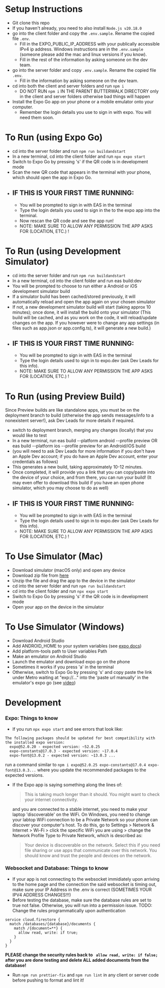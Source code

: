 # Setup Instructions

- Git clone this repo
- If you haven't already, you need to also install `Node.js v20.18.0`
- go into the client folder and copy the `.env.sample`. Rename the copied file `.env`.
  - Fill in the EXPO_PUBLIC_IP_ADDRESS with your publically accessible IPv4 ip address. Windows instructions are in the `.env.sample` (someone please add the mac and linux versions if you know).
  - Fill in the rest of the information by asking someone on the dev team.
- go into the server folder and copy `.env.sample`. Rename the copied file `.env`.
  - Fill in the information by asking someone on the dev team.
- cd into both the client and server folders and run `npm i`
  - DO NOT RUN ```npm i``` IN THE PARENT BUTTERWALK DIRECTORY only in the client and server folders otherwise bad things will happen
- Install the Expo Go app on your phone or a mobile emulator onto your computer.
  - Remember the login details you use to sign in with expo. You will need them soon.


# To Run (using Expo Go)

- cd into the server folder and run `npm run buildandstart`
- In a new terminal, cd into the client folder and run `npx expo start`
- Switch to Expo Go by pressing 's' if the QR code is in development mode
- Scan the new QR code that appears in the terminal with your phone, which should open the app in Expo Go.
- ## IF THIS IS YOUR FIRST TIME RUNNING:
  - You will be prompted to sign in with EAS in the terminal
  - Type the login details you used to sign in the to the expo app into the terminal.
  - Now rescan the QR code and see the app run!
  - NOTE: MAKE SURE TO ALLOW ANY PERMISSION THE APP ASKS FOR (LOCATION, ETC.) !

# To Run (using Development Simulator)

- cd into the server folder and run `npm run buildandstart`
- In a new terminal, cd into the client folder and run eas build:dev
- You will be prompted to choose to run either a Android or iOS development simulator build
- If a simulator build has been cached/stored previously, it will automatically reload and open the app again on your chosen simulator
- If not, a new development simulator build will start (taking approx 10 minutes); once done, it will install the build onto your simulator (This build will be cached, and as you work on the code, it will reload/update changes on the app. If you however were to change any app settings (in files such as app.json or app.config.ts), it will generate a new build.)
- ## IF THIS IS YOUR FIRST TIME RUNNING:
  - You will be prompted to sign in with EAS in the terminal
  - Type the login details used to sign in to expo.dev (ask Dev Leads for this info).
  - NOTE: MAKE SURE TO ALLOW ANY PERMISSION THE APP ASKS FOR (LOCATION, ETC.) !

# To Run (using Preview Build)

Since Preview builds are like standalone apps, you must be on the deployment branch to build (otherwise the app sends messages/info to a nonexistent server!), ask Dev Leads for more details if required. 

- switch to deployment branch, merging any changes (locally) that you would like to test
- In a new terminal, run eas build --platform android --profile preview OR eas build --platform ios --profile preview for an Android/iOS build
- (you will need to ask Dev Leads for more information if you don't have an Apple Dev account; if you do have an Apple Dev account, enter your credentials as follows) 
- This generates a new build, taking approximately 10-12 minutes.
- Once completed, it will provide you a link that you can copy/paste into the device of your choice, and from there, you can run your build! (It may even offer to download this build if you have an open phone simulator, which you may choose to do as well)
- ## IF THIS IS YOUR FIRST TIME RUNNING:
  - You will be prompted to sign in with EAS in the terminal
  - Type the login details used to sign in to expo.dev (ask Dev Leads for this info).
  - NOTE: MAKE SURE TO ALLOW ANY PERMISSION THE APP ASKS FOR (LOCATION, ETC.) !

# To Use Simulator (Mac)

- Download simulator (macOS only) and open any device
- Download zip file from [here](https://expo.dev/accounts/katzhang/projects/husky-betterWalk/builds/ca622619-adcc-4adf-9201-5865b8a44236)
- Unzip the file and drag the app to the device in the simulator
- cd into the server folder and run `npm run buildandstart`
- cd into the client folder and run `npx expo start`
- Switch to Expo Go by pressing 's' if the QR code is in development mode
- Open your app on the device in the simulator

# To Use Simulator (Windows)

- Download Android Studio
- Add ANDROID_HOME to your system variables (see [expo docs](https://docs.expo.dev/workflow/android-studio-emulator/))
- Add platform-tools path to User variables Path
- Make an emulator on Android Studio
- Launch the emulator and download expo go on the phone
- Sometimes it works if you press 'a' in the terminal
- Otherwise, switch to Expo Go by pressing 's' and
copy paste the link under Metro waiting at "exp://..." into the 'paste url manually' in the emulator's expo go (see [video](https://www.youtube.com/watch?v=uN64m3bUY6M&t=590s))

# Development

### Expo: Things to know

- If you run `npx expo start` and see errors that look like:

```
The following packages should be updated for best compatibility with the installed expo version:
  expo@52.0.20 - expected version: ~52.0.25
  expo-constants@17.0.3 - expected version: ~17.0.4
  expo-font@13.0.2 - expected version: ~13.0.3 ...
```

run a command similar to `npm i expo@52.0.25 expo-constants@17.0.4 expo-font@13.0.3...` where you update the recommended packages to the expected versions.

- If the Expo app is saying something along the lines of:

  > This is taking much longer than it should. You might want to check your internet connectivity.

  and you are connected to a stable internet, you need to make your laptop 'discoverable' on the WiFi. On Windows, you need to change your labtop WiFi connection to be a Private Network so your phone can discover your computer's host.
  To do this, go to Settings > Network & Internet > Wi-Fi > click the specific WiFi you are using > change the Network Profile Type to Private Network, which is described as:

  > Your device is discoverable on the network. Select this if you need file sharing or use apps that communicate over this network. You should know and trust the people and devices on the network.

### Websocket and Database: Things to know

- If your app is not connecting to the websocket immidiately upon arriving to the home page and the
  connection the said websocket is timing out, make sure your IP Address in the .env is correct
  (SOMETIMES YOUR IPV4 ADDRESS CHANGES!!!)
- Before testing the database, make sure the database rules are set to true not false. Otherwise,
  you will run into a permission issue. TODO: Change the rules programmatically upon authentication

```
service cloud.firestore {
  match /databases/{database}/documents {
    match /{document=**} {
      allow read, write: if true;
    }
  }
}
```

**PLEASE change the security rules back to ` allow read, write: if false;` after you are done testing and delete ALL added documents from the database!**

- Run `npm run prettier-fix` and `npm run lint` in any client or server code before pushing to format and lint it!
